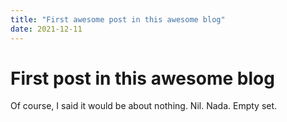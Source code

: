 ```yaml
---
title: "First awesome post in this awesome blog"
date: 2021-12-11
---
```


# First post in this awesome blog 

Of course, I said it would be about nothing.  Nil.  Nada.  Empty set.
